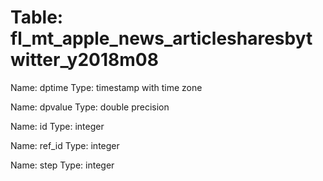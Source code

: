 Table: fl_mt_apple_news_articlesharesbytwitter_y2018m08
=======================================================

Name: dptime
Type: timestamp with time zone

Name: dpvalue
Type: double precision

Name: id
Type: integer

Name: ref_id
Type: integer

Name: step
Type: integer

